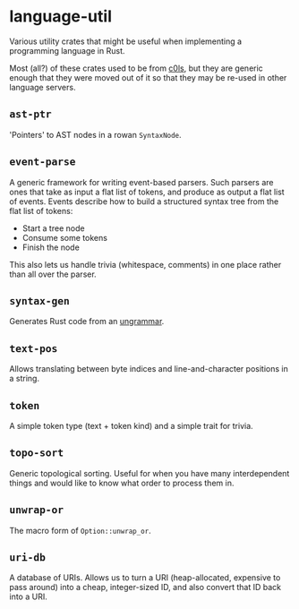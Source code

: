 # language-util

Various utility crates that might be useful when implementing a programming
language in Rust.

Most (all?) of these crates used to be from [c0ls][], but they are generic
enough that they were moved out of it so that they may be re-used in other
language servers.

## `ast-ptr`

'Pointers' to AST nodes in a rowan `SyntaxNode`.

## `event-parse`

A generic framework for writing event-based parsers. Such parsers are ones that
take as input a flat list of tokens, and produce as output a flat list of
events. Events describe how to build a structured syntax tree from the flat list
of tokens:

- Start a tree node
- Consume some tokens
- Finish the node

This also lets us handle trivia (whitespace, comments) in one place rather than
all over the parser.

## `syntax-gen`

Generates Rust code from an [ungrammar][].

## `text-pos`

Allows translating between byte indices and line-and-character positions in a
string.

## `token`

A simple token type (text + token kind) and a simple trait for trivia.

## `topo-sort`

Generic topological sorting. Useful for when you have many interdependent things
and would like to know what order to process them in.

## `unwrap-or`

The macro form of `Option::unwrap_or`.

## `uri-db`

A database of URIs. Allows us to turn a URI (heap-allocated, expensive to pass
around) into a cheap, integer-sized ID, and also convert that ID back into a
URI.

[c0ls]: https://github.com/azdavis/c0ls
[ungrammar]: https://github.com/rust-analyzer/ungrammar
